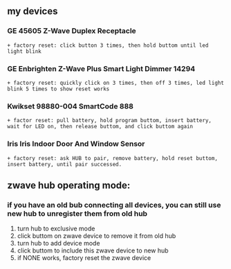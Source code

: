 ## my devices

### GE 45605 Z-Wave Duplex Receptacle
    + factory reset: click button 3 times, then hold buttom until led light blink
### GE Enbrighten Z-Wave Plus Smart Light Dimmer 14294
    + factory reset: quickly click on 3 times, then off 3 times, led light blink 5 times to show reset works
### Kwikset 98880-004 SmartCode 888
    + factor reset: pull battery, hold program buttom, insert battery, wait for LED on, then release buttom, and click buttom again
### Iris Iris Indoor Door And Window Sensor
    + factory reset: ask HUB to pair, remove battery, hold reset buttom, insert battery, until pair successed.

## zwave hub operating mode:
### if you have an old bub connecting all devices, you can still use new hub to unregister them from old hub
1. turn hub to exclusive mode
2. click buttom on zwave device to remove it from old hub
3. turn hub to add device mode
4. click buttom to include this zwave device to new hub
5. if NONE works, factory reset the zwave device
    

